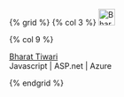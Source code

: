  
 {% grid %}
  {% col 3 %} <img src="https://cdn-images-1.medium.com/fit/c/120/120/1*hlCEE6K5Hisecox8uDCZBA.png" alt="Bharat Tiwari" style="width: 30px;height:30px;"/>

  {% col 9 %} <div><div><a href="https://medium.com/@bharat.tiwari">Bharat Tiwari</a></div><div>Javascript | ASP.net | Azure </div></div>


  
{% endgrid %}



 
 
 